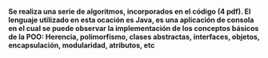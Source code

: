 **Se realiza una serie de algoritmos, incorporados en el código (4 pdf). El lenguaje utilizado en esta ocación es Java, es una aplicación de consola en el cual se puede observar
la implementación de los conceptos básicos de la POO: Herencia, polimorfismo, clases abstractas, interfaces, objetos, encapsulación, modularidad, atributos, etc**
